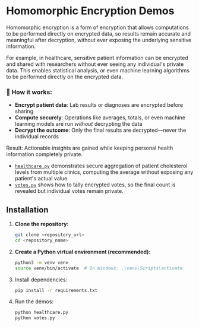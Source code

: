 # Homomorphic Encryption Demos

Homomorphic encryption is a form of encryption that allows computations to be performed directly on encrypted data, so results remain accurate and meaningful after decryption, without ever exposing the underlying sensitive information.   

For example, in healthcare, sensitive patient information can be encrypted and shared with researchers without ever seeing any individual's private data. This enables statistical analysis, or even machine learning algorithms to be performed directly on the encrypted data.

### 🔐 How it works:
- **Encrypt patient data**: Lab results or diagnoses are encrypted before sharing
- **Compute securely**: Operations like averages, totals, or even machine learning models are run *without* decrypting the data
- **Decrypt the outcome**: Only the final results are decrypted—never the individual records

Result: Actionable insights are gained while keeping personal health information completely private.  

- [`healthcare.py`](healthcare.py) demonstrates secure aggregation of patient cholesterol levels from multiple clinics, computing the average without exposing any patient's actual value.
- [`votes.py`](votes.py) shows how to tally encrypted votes, so the final count is revealed but individual votes remain private.

## Installation

1. **Clone the repository:**
    ```bash
    git clone <repository_url>
    cd <repository_name>
    ```

 2. **Create a Python virtual environment (recommended):**
    ```bash
    python3 -m venv venv
    source venv/bin/activate  # On Windows: .\venv\Scripts\activate
    ```

3. Install dependencies:
   ```sh
   pip install -r requirements.txt
   ```
   
4. Run the demos:
   ```sh
   python healthcare.py
   python votes.py
   ```

